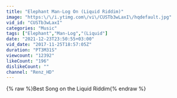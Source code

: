 ```yaml
---
title: "Elephant Man-Log On (Liquid Riddim)"
image: "https:\/\/i.ytimg.com\/vi\/CUSTb3wLaxI\/hqdefault.jpg"
vid_id: "CUSTb3wLaxI"
categories: "Music"
tags: ["Elephant","Man-Log","(Liquid"]
date: "2021-12-23T23:50:55+03:00"
vid_date: "2017-11-25T18:57:05Z"
duration: "PT3M31S"
viewcount: "12392"
likeCount: "196"
dislikeCount: ""
channel: "Renz_HD"
---
```

{% raw %}Best Song on the Liquid Riddim{% endraw %}
